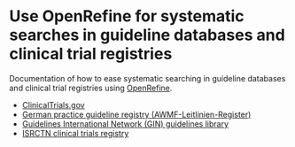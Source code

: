 Use OpenRefine for systematic searches in guideline databases and clinical trial registries
==============================================================================

Documentation of how to ease systematic searching in guideline databases and clinical trial registries using [OpenRefine](https://openrefine.org/).

* [ClinicalTrials.gov](ClinicalTrials.gov/README.md)
* [German practice guideline registry (AWMF-Leitlinien-Register)](AWMF/AWMF.md)
* [Guidelines International Network (GIN) guidelines library](GIN/GIN.md)
* [ISRCTN clinical trials registry](ISRCTN/README.md)

